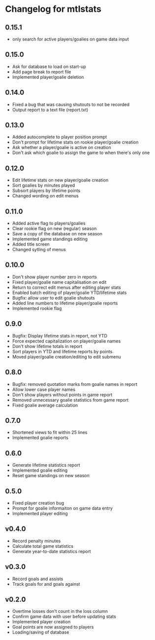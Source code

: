 # Changelog for mtlstats

## 0.15.1
- only search for active players/goalies on game data input

## 0.15.0
- Ask for database to load on start-up
- Add page break to report file
- Implemented player/goalie deletion

## 0.14.0
- Fixed a bug that was causing shutouts to not be recorded
- Output report to a text file (report.txt)

## 0.13.0
- Added autocomplete to player position prompt
- Don't prompt for lifetime stats on rookie player/goalie creation
- Ask whether a player/goalie is active on creation
- Don't ask which goalie to assign the game to when there's only one

## 0.12.0
- Edit lifetime stats on new player/goalie creation
- Sort goalies by minutes played
- Subsort players by lifetime points
- Changed wording on edit menus

## 0.11.0
- Added active flag to players/goalies
- Clear rookie flag on new (regular) season
- Save a copy of the database on new season
- Implemented game standings editing
- Added title screen
- Changed sytling of menus

## 0.10.0
- Don't show player number zero in reports
- Fixed player/goalie name capitalisation on edit
- Return to correct edit menus after editing player stats
- Enabled batch editing of player/goalie YTD/lifetime stats
- Bugfix: allow user to edit goalie shutouts
- Added line numbers to lifetime player/goalie reports
- Implemented rookie flag

## 0.9.0
- Bugfix: Display lifetime stats in report, not YTD
- Force expected capitalization on player/goalie names
- Don't show lifetime totals in report
- Sort players in YTD and lifetime reports by points
- Moved player/goalie creation/editing to edit submenu

## 0.8.0
- Bugfix: removed quotation marks from goalie names in report
- Allow lower case player names
- Don't show players without points in game report
- Removed unnecessary goalie statistics from game report
- Fixed goalie average calculation

## 0.7.0
- Shortened views to fit within 25 lines
- Implemented goalie reports

## 0.6.0
- Generate lifetime statistics report
- Implemented goalie editing
- Reset game standings on new season

## 0.5.0
- Fixed player creation bug
- Prompt for goalie informaiton on game data entry
- Implemented player editing

## v0.4.0
- Record penalty minutes
- Calculate total game statistics
- Generate year-to-date statistics report

## v0.3.0
- Record goals and assists
- Track goals for and goals against

## v0.2.0
- Overtime losses don't count in the loss column
- Confirm game data with user before updating stats
- Implemented player creation
- Goal points are now assigned to players
- Loading/saving of database

